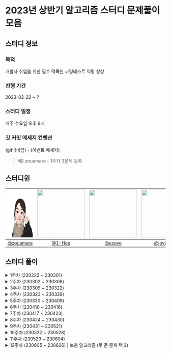 # 2023년 상반기 알고리즘 스터디 문제풀이 모음

## 스터디 정보

### 목적

개발자 취업을 위한 필수 덕목인 코딩테스트 역량 향상

### 진행 기간

2023-02-22 ~ ?

### 스터디 일정

매주 수요일 오후 8시

### 깃 커밋 메세지 컨벤션

(git닉네임) - (이벤트 메세지)

> 예) zouamare - 1주차 3문제 등록

## 스터디원

| <img  src="./img/zouamare_profile.jpg"  width="150"  height="150"/> | <img src="https://user-images.githubusercontent.com/79094527/222068991-47d910e1-caee-40b7-adfd-7bf8e5b24ff7.png" width="150"  height="150"/> | <img src="https://user-images.githubusercontent.com/81341162/222143220-c4e1daab-53e7-4265-a62e-9b8260f7a88c.png" height="150" width="150"/> | <img src="https://user-images.githubusercontent.com/68246479/223333698-86d84075-2332-4ef7-8ece-cd68e769da52.png" height="150" width="150"/> |
| :-----------------------------------------------------------------: | :------------------------------------------------------------------------------------------------------------------------------------------: | :-----------------------------------------------------------------------------------------------------------------------------------------: | :-----------------------------------------------------------------------------------------------------------------------------------------: |
|              [@zouamare](https://github.com/zouamare)               |                                                      [@1-Hee](https://github.com/1-Hee)                                                      |                                                     [@esovo](https://github.com/esovo)                                                      |                                                  [@joykst96](https://github.com/joykst96)                                                   |

## 스터디 풀이

<details>
<summary> 1주차 (230222 ~ 230301)</summary>
<div markdown="1">
- <a href="https://school.programmers.co.kr/learn/courses/30/lessons/17686" target="_blank">[3차] 파일명 정렬</a>
<br>
- <a href="https://school.programmers.co.kr/learn/courses/30/lessons/118667" target="_blank">두큐 합 같게 만들기</a>
<br>
- <a href="https://school.programmers.co.kr/learn/courses/30/lessons/81303" target="_blank">표 편집</a>
</div>
</details>

<details>
<summary> 2주차 (230302 ~ 230308)</summary>
<div markdown="1">
- <a href="https://school.programmers.co.kr/learn/courses/30/lessons/64064" target="_blank">불량 사용자 (2019 카카오 개발자 겨울 인턴십) </a>
<br>
- <a href="https://school.programmers.co.kr/learn/courses/30/lessons/118669" target="_blank">등산코스 정하기 (2022 KAKAO TECH INTERNSHIP)</a>
<br>
- <a href="https://school.programmers.co.kr/learn/courses/30/lessons/1831" target="_blank">4단 고음 (2017 카카오코드 예선)</a>
</div>
</details>

<details>
<summary> 3주차 (230309 ~ 230322)</summary>
<div markdown="1">
- <a href="https://school.programmers.co.kr/learn/courses/30/lessons/72412" target="_blank">순위 검색</a>
<br>
- <a href="https://school.programmers.co.kr/learn/courses/30/lessons/72413" target="_blank">합승 택시 요금 </a>
<br>
- <a href="https://school.programmers.co.kr/learn/courses/30/lessons/17684" target="_blank">압축</a>
</div>
</details>

<details>
<summary> 4주차 (230323 ~ 230329)</summary>
<div markdown="1">
- <a href="https://school.programmers.co.kr/learn/courses/30/lessons/169199" target="_blank"> 리코쳇 로봇 </a>
<br>
- <a href="https://school.programmers.co.kr/learn/courses/30/lessons/92342" target="_blank">양궁대회</a>
<br>
- <a href="https://school.programmers.co.kr/learn/courses/30/lessons/81302" target="_blank">거리두기 확인하기</a>
</div>
</details>

<details>
<summary> 5주차 (230330 ~ 230409)</summary>
<div markdown="1">
- <a href="https://school.programmers.co.kr/learn/courses/30/lessons/1829" target="_blank">카카오 프렌즈 컬러링북</a>
<br>
- <a href="https://school.programmers.co.kr/learn/courses/30/lessons/172927" target="_blank">광물 캐기</a>
</div>
</details>

<details>
<summary> 6주차 (230410 ~ 230416)</summary>
<div markdown="1">
- <a href="https://school.programmers.co.kr/learn/courses/30/lessons/176962" target="_blank">과제 진행하기</a>
<br>
- <a href="https://school.programmers.co.kr/learn/courses/30/lessons/152995" target="_blank">인사 고과</a>
<br>
- <a href="https://school.programmers.co.kr/learn/courses/30/lessons/17678" target="_blank">[1차] 셔틀버스</a>
</div>
</details>

<details>
<summary> 7주차 (230417 ~ 230423)</summary>
<div markdown="1">
- <a href="https://school.programmers.co.kr/learn/courses/30/lessons/154540" target="_blank">무인도 여행</a>
<br>
- <a href="https://school.programmers.co.kr/learn/courses/30/lessons/84512" target="_blank">모음사전</a>
<br>
- <a href="https://school.programmers.co.kr/learn/courses/30/lessons/131127" target="_blank">할인 행사</a>
</div>
</details>

<details>
<summary> 8주차 (230424 ~ 230430)</summary>
<div markdown="1">
- <a href="https://school.programmers.co.kr/learn/courses/30/lessons/178870" target="_blank">연속된 부분 수열의 합</a>
<br>
- <a href="https://school.programmers.co.kr/learn/courses/30/lessons/150369" target="_blank">택배 배달과 수거하기</a>
<br>
- <a href="https://school.programmers.co.kr/learn/courses/30/lessons/92344" target="_blank">파괴되지 않은 건물
</a>
</div>
</details>

<details>
<summary> 9주차 (230431 ~ 230521)</summary>
<div markdown="1">
- <a href="https://school.programmers.co.kr/learn/courses/30/lessons/92345" target="_blank">사라지는 발판</a>
<br>
- <a href="https://school.programmers.co.kr/learn/courses/30/lessons/17679 " target="_blank">[1차] 프렌즈4블록</a>
<br>
</div>
</details>

<details>
<summary> 10주차 (230522 ~ 230528)</summary>
<div markdown="1">
- <a href="https://school.programmers.co.kr/learn/courses/30/lessons/17677" target="_blank">[1차] 뉴스 클러스터링</a>
<br>
- <a href="https://school.programmers.co.kr/learn/courses/30/lessons/150370" target="_blank">개인정보 수집 유효기간</a>
<br>
</div>
</details>

<details>
<summary> 11주차 (230529 ~ 230604)</summary>
<div markdown="1">
- <a href="https://school.programmers.co.kr/learn/courses/30/lessons/42892" target="_blank">길 찾기 게임</a>
<br>
- <a href="https://school.programmers.co.kr/learn/courses/30/lessons/67258" target="_blank">[카카오 인턴] 보석 쇼핑</a>
<br>
- <a href="https://school.programmers.co.kr/learn/courses/30/lessons/1836" target="_blank">리틀 프렌즈 사천성</a>
<br>
</div>
</details>

<details width="100%">
<summary> 12주차 (230605 ~ 230626) | 보충 알고리즘 (못 푼 문제 택 2) </summary>
<div markdown="1" width="100%">
<div width="100%" class="zouamare">
    <h4>zouamare</h4>
    <table width="100%" style="text-align: left;">
        <thead class="separate" width="100%">
        <tr>
            <th>문제</th>
            <th>링크(link)</th>	
        </tr>
        </thead>
        <tbody width="100%">
            <tr class="problem1">
                <td>-</td>
                <td>
                    <a></a>
                </td>
            </tr>
            <tr class="problem2">
                <td>-</td>
                <td>
                    <a></a>
                </td>
            </tr>		
        </tbody>
    </table>
</div>
<div width="100%" class="1-hee">
    <h4>1-hee</h4>
    <table width="100%" style="text-align: left;">
        <thead class="separate" width="100%">
        <tr>
            <th>문제</th>
            <th>링크(link)</th>	
        </tr>
        </thead>
        <tbody width="100%">
            <tr class="problem1">
                <td>[1차] 뉴스 클러스터링</td>
                <td>
                    <a>https://school.programmers.co.kr/learn/courses/30/lessons/17677</a>
                </td>                
            </tr>
            <tr class="problem2">
                <td>광물캐기</td>
                <td>
                    <a>https://school.programmers.co.kr/learn/courses/30/lessons/172927</a>
                </td>
            </tr>		
        </tbody>
    </table>
</div>
<div width="100%" class="esovo">
    <h4>esovo</h4>
    <table width="100%" style="text-align: left;">
        <thead class="separate" width="100%">
        <tr>
            <th>문제</th>
            <th>링크(link)</th>	
        </tr>
        </thead>
        <tbody width="100%">
            <tr class="problem1">
                <td>-</td>
                <td>
                    <a></a>
                </td>
            </tr>
            <tr class="problem2">
                <td>-</td>
                <td>
                    <a></a>
                </td>
            </tr>		
        </tbody>
    </table>
</div>
<div width="100%" class="joykst96">
    <h4>joykst96</h4>
    <table width="100%" style="text-align: left;">
        <thead class="separate" width="100%">
        <tr>
            <th>문제</th>
            <th>링크(link)</th>	
        </tr>
        </thead>
        <tbody width="100%">
            <tr class="problem1">
                <td>-</td>
                <td>
                    <a></a>
                </td>
            </tr>
            <tr class="problem2">
                <td>-</td>
                <td>
                    <a></a>
                </td>
            </tr>		
        </tbody>
    </table>
</div>
</div>
</details>

